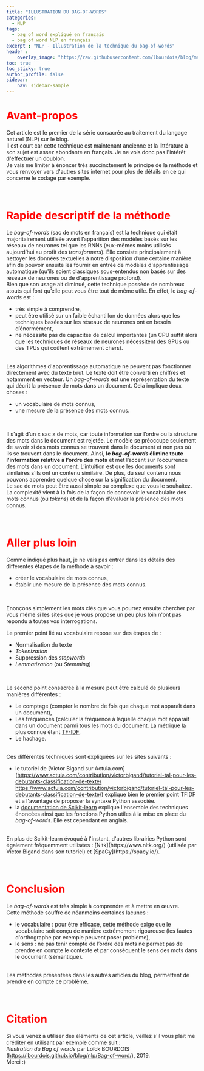 ```yaml
---
title: "ILLUSTRATION DU BAG-OF-WORDS"
categories:
  - NLP
tags:
  - bag of word expliqué en français
  - bag of word NLP en français
excerpt : "NLP - Illustration de la technique du bag-of-words"
header :
    overlay_image: "https://raw.githubusercontent.com/lbourdois/blog/master/assets/images/NLP_radom_blog.png"
toc: true
toc_sticky: true
author_profile: false
sidebar:
    nav: sidebar-sample
---
```


# <span style="color: #FF0000"> **Avant-propos** </span>
 Cet article est le premier de la série consacrée au traitement du langage naturel (NLP) sur le blog.<br>
 Il est court car cette technique est maintenant ancienne et la littérature à son sujet est assez abondante en français.
 Je ne vois donc pas l'intérêt d'effectuer un doublon.<br>
 Je vais me limiter à énoncer très succinctement le principe de la méthode et vous renvoyer vers d'autres sites internet pour plus de détails en ce qui concerne le codage par exemple.
<br><br><br>


# <span style="color: #FF0000"> **Rapide descriptif de la méthode** </span>
Le *bag-of-words* (sac de mots en français) est la technique qui était majoritairement utilisée avant l’apparition des modèles basés sur les réseaux de neurones tel que les RNNs (eux-mêmes moins utilisés aujourd’hui au profit des *transformers*).
Elle consiste principalement à nettoyer les données textuelles à notre disposition d’une certaine manière afin de pouvoir ensuite les fournir en entrée de modèles d'apprentissage automatique 
(qu'ils soient classiques sous-entendus non basés sur des réseaux de neurones ou de d'apprentissage profond).<br>
Bien que son usage ait diminué, cette technique possède de nombreux atouts qui font qu’elle peut vous être tout de même utile. En effet, le *bag-of-words* est :
* très simple à comprendre,
*	peut être utilisé sur un faible échantillon de données alors que les techniques basées sur les réseaux de neurones ont en besoin d’énormément,
*	ne nécessite pas de capacités de calcul importantes (un CPU suffit alors que les techniques de réseaux de neurones nécessitent des GPUs ou des TPUs qui coûtent extrêmement chers).
<br><br>


Les algorithmes d'apprentissage automatique ne peuvent pas fonctionner directement avec du texte brut. 
Le texte doit être converti en chiffres et notamment en vecteur.
Un *bag-of-words* est une représentation du texte qui décrit la présence de mots dans un document. Cela implique deux choses :
*	un vocabulaire de mots connus,
* une mesure de la présence des mots connus.
<br>

Il s’agit d’un « sac » de mots, car toute information sur l’ordre ou la structure des mots dans le document est rejetée.
Le modèle se préoccupe seulement de savoir si des mots connus se trouvent dans le document et non pas où ils se trouvent dans le document.
Ainsi, **le *bag-of-words* élimine toute l’information relative à l’ordre des mots** et met l’accent sur l’occurrence des mots dans un document. 
L’intuition est que les documents sont similaires s’ils ont un contenu similaire.
De plus, du seul contenu nous pouvons apprendre quelque chose sur la signification du document.<br>
Le sac de mots peut être aussi simple ou complexe que vous le souhaitez. 
La complexité vient à la fois de la façon de concevoir le vocabulaire des mots connus (ou *tokens*) et de la façon d’évaluer la présence des mots connus.
<br><br><br>



# <span style="color: #FF0000"> **Aller plus loin** <span>
Comme indiqué plus haut, je ne vais pas entrer dans les détails des différentes étapes de la méthode à savoir :
* créer le vocabulaire de mots connus,
* établir une mesure de la présence des mots connus.
<br>
  
Enonçons simplement les mots clés que vous pourrez ensuite chercher par vous même si les sites que je vous propose un peu plus loin n'ont pas répondu à toutes vos interrogations.
<br>
  
Le premier point lié au vocabulaire repose sur des étapes de : 
* Normalisation du texte
* *Tokenization*
* Suppression des *stopwords*
* *Lemmatization* (ou *Stemming*)
<br>

Le second point consacrée à la mesure peut être calculé de plusieurs manières différentes :
*	Le comptage (compter le nombre de fois que chaque mot apparaît dans un document),
* Les fréquences (calculer la fréquence à laquelle chaque mot apparaît dans un document parmi tous les mots du document. La métrique la plus connue étant [TF-IDF](https://fr.wikipedia.org/wiki/TF-IDF),
*	Le hachage.
<br><br>


Ces différentes techniques sont expliquées sur les sites suivants :
- le tutoriel de [Victor Bigand sur Actuia.com](https://www.actuia.com/contribution/victorbigand/tutoriel-tal-pour-les-debutants-classification-de-texte/
https://www.actuia.com/contribution/victorbigand/tutoriel-tal-pour-les-debutants-classification-de-texte/) 
explique bien le premier point TFIDF et a l'avantage de proposer la syntaxe Python associée.
- la [documentation de Scikit-learn](https://scikit-learn.org/stable/modules/feature_extraction.html#text-feature-extraction
) explique l'ensemble des techniques énoncées ainsi que les fonctions Python utiles à la mise en place du *bag-of-words*. Elle est cependant en anglais.
<br>
En plus de Scikit-learn évoqué à l'instant, d'autres librairies Python sont également fréquemment utilisées :
[Nltk](https://www.nltk.org/) (utilisée par Victor Bigand dans son tutoriel) et [SpaCy](https://spacy.io/).
<br><br><br>



# <span style="color: #FF0000"> **Conclusion** <span>
Le *bag-of-words* est très simple à comprendre et à mettre en œuvre.
<br>
Cette méthode souffre de néanmoins certaines lacunes :
- le vocabulaire : pour être efficace, cette méthode exige que le vocabulaire soit conçu de manière extrêmement rigoureuse (les fautes d'orthographe par exemple peuvent poser problème),
- le sens : ne pas tenir compte de l’ordre des mots ne permet pas de prendre en compte le contexte et par conséquent le sens des mots dans le document (sémantique). 
<br>
Les méthodes présentées dans les autres articles du blog, permettent de prendre en compte ce problème.
<br><br><br>




# <span style="color: #FF0000"> **Citation** <span>
Si vous venez à utiliser des éléments de cet article, veillez s'il vous plait me créditer en utilisant par exemple comme suit :<br>
*Illustration du Bag of words* par Loïck BOURDOIS (https://lbourdois.github.io/blog/nlp/Bag-of-word/), 2019.<br>
Merci :)
